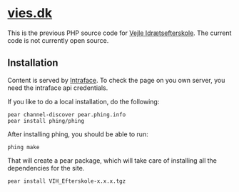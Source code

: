 [vies.dk](http://vies.dk)
==

This is the previous PHP source code for [Vejle Idrætsefterskole](http://vies.dk). The current code is not currently open source.

Installation
--

Content is served by [Intraface](http://intraface.dk). To check the page on you own server, you need the intraface api credentials.

If you like to do a local installation, do the following:

    pear channel-discover pear.phing.info
    pear install phing/phing
    
After installing phing, you should be able to run:

    phing make
    
That will create a pear package, which will take care of installing all the dependencies for the site.

    pear install VIH_Efterskole-x.x.x.tgz
